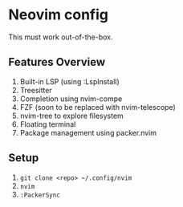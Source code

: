 # Neovim config

This must work out-of-the-box.

## Features Overview

1. Built-in LSP (using :LspInstall)
2. Treesitter
3. Completion using nvim-compe
4. FZF (soon to be replaced with nvim-telescope)
5. nvim-tree to explore filesystem
6. Floating terminal
7. Package management using packer.nvim


## Setup

1. `git clone <repo> ~/.config/nvim`
2. `nvim`
3. `:PackerSync`

